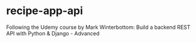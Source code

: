 # recipe-app-api

Following the Udemy course by Mark Winterbottom: Build a backend REST API with Python & Django - Advanced